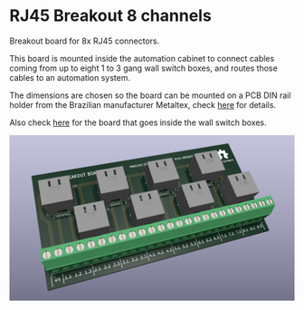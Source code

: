 # RJ45 Breakout 8 channels

Breakout board for 8x RJ45 connectors.

This board is mounted inside the automation cabinet to connect cables coming from up to eight 1 to 3 gang wall switch boxes, and routes those cables to an automation system.

The dimensions are chosen so the board can be mounted on a PCB DIN rail holder from the Brazilian manufacturer Metaltex, check [here](https://www.metaltex.com.br/produtos/componentes/suportes/sp7-suporte-para-montagem-de-placa-de-circuito-impresso-em-trilho-din) for details.

Also check [here](https://github.com/thermseekr/RJ45-breakout-1ch) for the board that goes inside the wall switch boxes.

![alt text](https://github.com/thermseekr/RJ45-breakout-8ch/blob/main/V2/RJ45-breakout-8ch-V2.png "RJ45-breakout-8ch")
